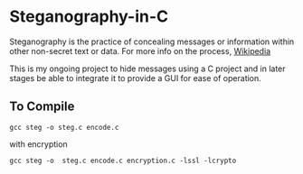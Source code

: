 # Steganography-in-C

Steganography is the practice of concealing messages or information within other non-secret text or data. 
For more info on the process,
[Wikipedia](https://en.wikipedia.org/wiki/Steganography)

This is my ongoing project to hide messages using a C project and in later stages be able to integrate it to provide a GUI for ease of operation.

## To Compile

```gcc steg -o steg.c encode.c```

with encryption

```gcc steg -o  steg.c encode.c encryption.c -lssl -lcrypto```
